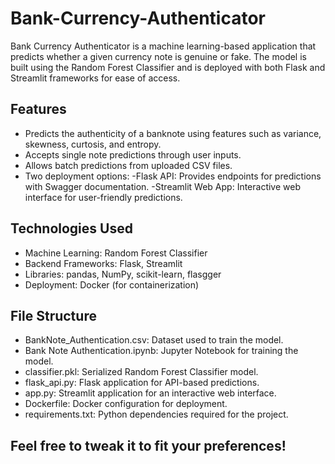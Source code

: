  # **Bank-Currency-Authenticator**

Bank Currency Authenticator is a machine learning-based application that predicts whether a given currency note is genuine or fake. The model is built using the Random Forest Classifier and is deployed with both Flask and Streamlit frameworks for ease of access.

## Features 

- Predicts the authenticity of a banknote using features such as variance, skewness, curtosis, and entropy.
- Accepts single note predictions through user inputs.
- Allows batch predictions from uploaded CSV files.
- Two deployment options:
   -Flask API: Provides endpoints for predictions with Swagger documentation.
   -Streamlit Web App: Interactive web interface for user-friendly predictions.

## Technologies Used

- Machine Learning: Random Forest Classifier
- Backend Frameworks: Flask, Streamlit
- Libraries: pandas, NumPy, scikit-learn, flasgger
- Deployment: Docker (for containerization)

## File Structure

- BankNote_Authentication.csv: Dataset used to train the model.
- Bank Note Authentication.ipynb: Jupyter Notebook for training the model.
- classifier.pkl: Serialized Random Forest Classifier model.
- flask_api.py: Flask application for API-based predictions.
- app.py: Streamlit application for an interactive web interface.
- Dockerfile: Docker configuration for deployment.
- requirements.txt: Python dependencies required for the project.

## Feel free to tweak it to fit your preferences!
